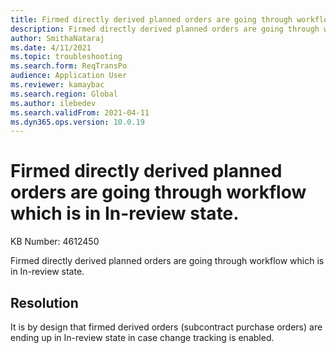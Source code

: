 ```yaml
---
title: Firmed directly derived planned orders are going through workflow which is in In-review state.
description: Firmed directly derived planned orders are going through workflow which is in In-review state.
author: SmithaNataraj
ms.date: 4/11/2021
ms.topic: troubleshooting
ms.search.form: ReqTransPo
audience: Application User
ms.reviewer: kamaybac
ms.search.region: Global
ms.author: ilebedev
ms.search.validFrom: 2021-04-11
ms.dyn365.ops.version: 10.0.19
---
```


# Firmed directly derived planned orders are going through workflow which is in In-review state.

KB Number: 4612450

Firmed directly derived planned orders are going through workflow which is in In-review state.


## Resolution
It is by design that firmed derived orders (subcontract purchase orders) are ending up in In-review state in case change tracking is enabled.


